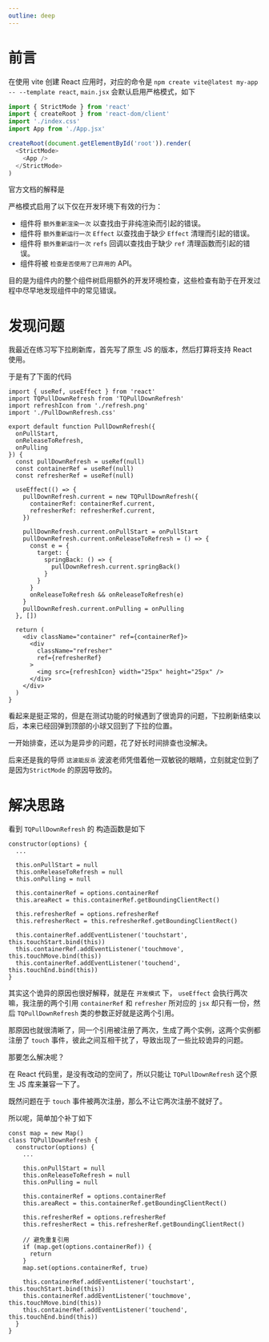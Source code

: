 ```yaml
---
outline: deep
---
```


# 前言

在使用 vite 创建 React 应用时，对应的命令是 `npm create vite@latest my-app -- --template react`, `main.jsx` 会默认启用严格模式，如下

```js
import { StrictMode } from 'react'
import { createRoot } from 'react-dom/client'
import './index.css'
import App from './App.jsx'

createRoot(document.getElementById('root')).render(
  <StrictMode>
    <App />
  </StrictMode>
)
```

官方文档的解释是

严格模式启用了以下仅在开发环境下有效的行为：

- 组件将 `额外重新渲染一次` 以查找由于非纯渲染而引起的错误。
- 组件将 `额外重新运行一次` `Effect` 以查找由于缺少 `Effect` 清理而引起的错误。
- 组件将 `额外重新运行一次` `refs` 回调以查找由于缺少 `ref` 清理函数而引起的错误。
- 组件将被 `检查是否使用了已弃用的` API。

目的是为组件内的整个组件树启用额外的开发环境检查，这些检查有助于在开发过程中尽早地发现组件中的常见错误。

# 发现问题

我最近在练习写下拉刷新库，首先写了原生 JS 的版本，然后打算将支持 React 使用。

于是有了下面的代码

```JS
import { useRef, useEffect } from 'react'
import TQPullDownRefresh from 'TQPullDownRefresh'
import refreshIcon from './refresh.png'
import './PullDownRefresh.css'

export default function PullDownRefresh({ 
  onPullStart, 
  onReleaseToRefresh, 
  onPulling 
}) {
  const pullDownRefresh = useRef(null)
  const containerRef = useRef(null)
  const refresherRef = useRef(null)

  useEffect(() => {
    pullDownRefresh.current = new TQPullDownRefresh({
      containerRef: containerRef.current,
      refresherRef: refresherRef.current,
    })

    pullDownRefresh.current.onPullStart = onPullStart
    pullDownRefresh.current.onReleaseToRefresh = () => {
      const e = {
        target: {
          springBack: () => {
            pullDownRefresh.current.springBack()
          }
        }
      }
      onReleaseToRefresh && onReleaseToRefresh(e)
    }
    pullDownRefresh.current.onPulling = onPulling
  }, [])

  return (
    <div className="container" ref={containerRef}>
      <div
        className="refresher" 
        ref={refresherRef}
      >
        <img src={refreshIcon} width="25px" height="25px" />
      </div>
    </div>
  )
}
```

看起来是挺正常的，但是在测试功能的时候遇到了很诡异的问题，下拉刷新结束以后，本来已经回弹到顶部的小球又回到了下拉的位置。

一开始排查，还以为是异步的问题，花了好长时间排查也没解决。

后来还是我的导师 `这波能反杀` 波波老师凭借着他一双敏锐的眼睛，立刻就定位到了是因为`StrictMode` 的原因导致的。

# 解决思路

看到 `TQPullDownRefresh` 的 构造函数是如下

```JS
constructor(options) {
  ...

  this.onPullStart = null
  this.onReleaseToRefresh = null 
  this.onPulling = null

  this.containerRef = options.containerRef 
  this.areaRect = this.containerRef.getBoundingClientRect()

  this.refresherRef = options.refresherRef 
  this.refresherRect = this.refresherRef.getBoundingClientRect()

  this.containerRef.addEventListener('touchstart', this.touchStart.bind(this))
  this.containerRef.addEventListener('touchmove', this.touchMove.bind(this))
  this.containerRef.addEventListener('touchend', this.touchEnd.bind(this))
}
```

其实这个诡异的原因也很好解释，就是在 `开发模式` 下， `useEffect` 会执行两次嘛，我注册的两个引用 `containerRef` 和 `refresher` 所对应的 `jsx` 却只有一份，然后 `TQPullDownRefresh` 类的参数正好就是这两个引用。

那原因也就很清晰了，同一个引用被注册了两次，生成了两个实例，这两个实例都注册了 `touch` 事件，彼此之间互相干扰了，导致出现了一些比较诡异的问题。

那要怎么解决呢？

在 React 代码里，是没有改动的空间了，所以只能让 `TQPullDownRefresh` 这个原生 JS 库来兼容一下了。

既然问题在于 `touch` 事件被两次注册，那么不让它两次注册不就好了。

所以呢，简单加个补丁如下

```JS
const map = new Map()
class TQPullDownRefresh {
  constructor(options) {
    ...

    this.onPullStart = null
    this.onReleaseToRefresh = null 
    this.onPulling = null

    this.containerRef = options.containerRef 
    this.areaRect = this.containerRef.getBoundingClientRect()

    this.refresherRef = options.refresherRef 
    this.refresherRect = this.refresherRef.getBoundingClientRect()

    // 避免重复引用
    if (map.get(options.containerRef)) {
      return
    }
    map.set(options.containerRef, true)

    this.containerRef.addEventListener('touchstart', this.touchStart.bind(this))
    this.containerRef.addEventListener('touchmove', this.touchMove.bind(this))
    this.containerRef.addEventListener('touchend', this.touchEnd.bind(this))
  }
}

```

